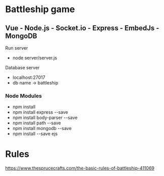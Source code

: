 # Battleship game

## Vue - Node.js - Socket.io - Express - EmbedJs - MongoDB

Run server

- node server/server.js

Database server

- localhost:27017
- db name -> battleship

### Node Modules

- npm install  
- npm install express --save
- npm install body-parser --save
- npm install path --save  
- npm install mongodb --save
- npm install --save ejs

# Rules

https://www.thesprucecrafts.com/the-basic-rules-of-battleship-411069
